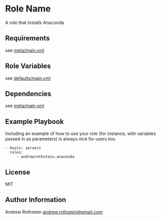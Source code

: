 Role Name
=========

A role that installs Anaconda

Requirements
------------

see [meta/main.yml](meta/main.yml)

Role Variables
--------------

see [defaults/main.yml](defaults/main.yml)

Dependencies
------------

see [meta/main.yml](meta/main.yml)

Example Playbook
----------------

Including an example of how to use your role (for instance, with variables passed in as parameters) is always nice for users too:

    - hosts: servers
      roles:
         - andrewrothstein.anaconda

License
-------

MIT

Author Information
------------------

Andrew Rothstein andrew.rothstein@gmail.com
